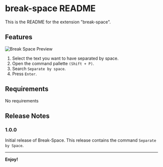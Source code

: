 # break-space README

This is the README for the extension "break-space". 

## Features
![Break Space Preview](dist/public/break-space-example-separatebyspace.gif)

1. Select the text you want to have separated by space.
2. Open the command pallette `(Shift + P)`.
3. Search `Separate by space`.
4. Press `Enter`.


## Requirements

No requirements

## Release Notes

### 1.0.0

Initial release of Break-Space. This release contains the command `Separate by Space`.

--- 

**Enjoy!**